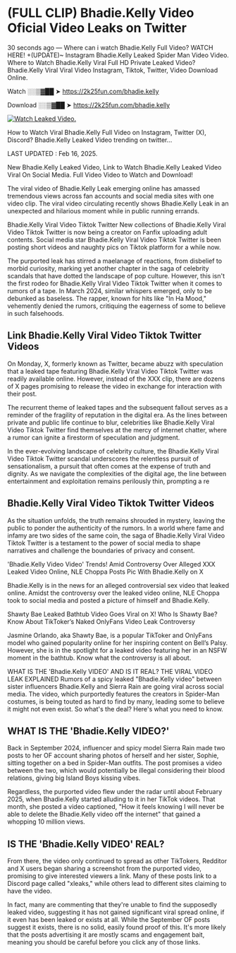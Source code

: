 # (FULL CLIP) Bhadie.Kelly Video Oficial Video Leaks on Twitter

30 seconds ago — Where can i watch Bhadie.Kelly Full Video? WATCH HERE! +(UPDATE)~ Instagram Bhadie.Kelly Leaked Spider Man Video Video. Where to Watch Bhadie.Kelly Viral Full HD Private Leaked Video? Bhadie.Kelly Viral Viral Video Instagram, Tiktok, Twitter, Video Download Online.

Watch ░░▒▓██ ➤ https://2k25fun.com/bhadie.kelly

Download ░░▒▓██ ➤ https://2k25fun.com/bhadie.kelly

[![Watch Leaked Video.](https://miro.medium.com/v2/resize:fit:828/format:webp/1*cilzJN44JGOrTw9NJCrNHA.gif "Watch Leaked Video")](https://2k25fun.com/bhadie.kelly)

How to Watch Viral Bhadie.Kelly Full Video on Instagram, Twitter (X), Discord? Bhadie.Kelly Leaked Video trending on twitter...

LAST UPDATED : Feb 16, 2025.

New Bhadie.Kelly Leaked Video, Link to Watch Bhadie.Kelly Leaked Video Viral On Social Media. Full Video Video to Watch and Download!

The viral video of Bhadie.Kelly Leak emerging online has amassed tremendous views across fan accounts and social media sites with one video clip. The viral video circulating recently shows Bhadie.Kelly Leak in an unexpected and hilarious moment while in public running errands.

Bhadie.Kelly Viral Video Tiktok Twitter New collections of Bhadie.Kelly Viral Video Tiktok Twitter is now being a creator on Fanfix uploading adult contents. Social media star Bhadie.Kelly Viral Video Tiktok Twitter is been posting short videos and naughty pics on Tiktok platform for a while now.

The purported leak has stirred a maelanage of reactions, from disbelief to morbid curiosity, marking yet another chapter in the saga of celebrity scandals that have dotted the landscape of pop culture. However, this isn't the first rodeo for Bhadie.Kelly Viral Video Tiktok Twitter when it comes to rumors of a tape. In March 2024, similar whispers emerged, only to be debunked as baseless. The rapper, known for hits like "In Ha Mood," vehemently denied the rumors, critiquing the eagerness of some to believe in such falsehoods.

## Link Bhadie.Kelly Viral Video Tiktok Twitter Videos

On Monday, X, formerly known as Twitter, became abuzz with speculation that a leaked tape featuring Bhadie.Kelly Viral Video Tiktok Twitter was readily available online. However, instead of the XXX clip, there are dozens of X pages promising to release the video in exchange for interaction with their post.

The recurrent theme of leaked tapes and the subsequent fallout serves as a reminder of the fragility of reputation in the digital era. As the lines between private and public life continue to blur, celebrities like Bhadie.Kelly Viral Video Tiktok Twitter find themselves at the mercy of internet chatter, where a rumor can ignite a firestorm of speculation and judgment.

In the ever-evolving landscape of celebrity culture, the Bhadie.Kelly Viral Video Tiktok Twitter scandal underscores the relentless pursuit of sensationalism, a pursuit that often comes at the expense of truth and dignity. As we navigate the complexities of the digital age, the line between entertainment and exploitation remains perilously thin, prompting a re

##  Bhadie.Kelly Viral Video Tiktok Twitter Videos

As the situation unfolds, the truth remains shrouded in mystery, leaving the public to ponder the authenticity of the rumors. In a world where fame and infamy are two sides of the same coin, the saga of Bhadie.Kelly Viral Video Tiktok Twitter is a testament to the power of social media to shape narratives and challenge the boundaries of privacy and consent.

'Bhadie.Kelly Video Video' Trends! Amid Controversy Over Alleged XXX Leaked Video Online, NLE Choppa Posts Pic With Bhadie.Kelly on X

Bhadie.Kelly is in the news for an alleged controversial sex video that leaked online. Amidst the controversy over the leaked video online, NLE Choppa took to social media and posted a picture of himself and Bhadie.Kelly.

Shawty Bae Leaked Bathtub Video Goes Viral on X! Who Is Shawty Bae? Know About TikToker’s Naked OnlyFans Video Leak Controversy

Jasmine Orlando, aka Shawty Bae, is a popular TikToker and OnlyFans model who gained popularity online for her inspiring content on Bell’s Palsy. However, she is in the spotlight for a leaked video featuring her in an NSFW moment in the bathtub. Know what the controversy is all about.

WHAT IS THE 'Bhadie.Kelly VIDEO' AND IS IT REAL? THE VIRAL VIDEO LEAK EXPLAINED Rumors of a spicy leaked "Bhadie.Kelly video" between sister influencers Bhadie.Kelly and Sierra Rain are going viral across social media. The video, which purportedly features the creators in Spider-Man costumes, is being touted as hard to find by many, leading some to believe it might not even exist. So what's the deal? Here's what you need to know.

## WHAT IS THE 'Bhadie.Kelly VIDEO?'

Back in September 2024, influencer and spicy model Sierra Rain made two posts to her OF account sharing photos of herself and her sister, Sophie, sitting together on a bed in Spider-Man outfits. The post promises a video between the two, which would potentially be illegal considering their blood relations, giving big Island Boys kissing vibes.

Regardless, the purported video flew under the radar until about February 2025, when Bhadie.Kelly started alluding to it in her TikTok videos. That month, she posted a video captioned, "How it feels knowing I will never be able to delete the Bhadie.Kelly video off the internet" that gained a whopping 10 million views.

## IS THE 'Bhadie.Kelly VIDEO' REAL?

From there, the video only continued to spread as other TikTokers, Redditor and X users began sharing a screenshot from the purported video, promising to give interested viewers a link. Many of these posts link to a Discord page called "xleaks," while others lead to different sites claiming to have the video.

In fact, many are commenting that they're unable to find the supposedly leaked video, suggesting it has not gained significant viral spread online, if it even has been leaked or exists at all. While the September OF posts suggest it exists, there is no solid, easily found proof of this. It's more likely that the posts advertising it are mostly scams and engagement bait, meaning you should be careful before you click any of those links.